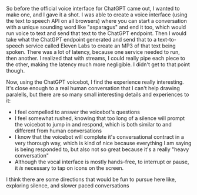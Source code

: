 So before the official voice interface for ChatGPT came out, I wanted to make one, and I gave it a shot. I was able to create a voice interface (using the text to speech API on all browsers) where you can start a conversation with a unique sounding word like "asparagus" and end it too, which would run voice to text and send that text to the ChatGPT endpoint. Then I would take what the ChatGPT endpoint generated and send that to a text-to-speech service called Eleven Labs to create an MP3 of that text being spoken. There was a lot of latency, because one service needed to run, then another. I realized that with streams, I could really pipe each piece to the other, making the latency much more negligible. I didn't get to that point though.

Now, using the ChatGPT voicebot, I find the experience really interesting. It's close enough to a real human conversation that I can't help drawing paralells, but there are so many small interesting details and experiences to it:
- I feel compelled to answer the voicebot's questions
- I feel somewhat rushed, knowing that too long of a silence will prompt the voicebot to jump in and respond, which is both similar to and different from human conversations
- I know that the voicebot will complete it's conversational contract in a very thorough way, which is kind of nice because everything I am saying is being responded to, but also not so great because it's a really "heavy conversation"
- Although the vocal interface is mostly hands-free, to interrupt or pause, it *is* necessary to tap on icons on the screen.


I think there are some directions that would be fun to pursue here like, exploring silence, and slower paced conversations